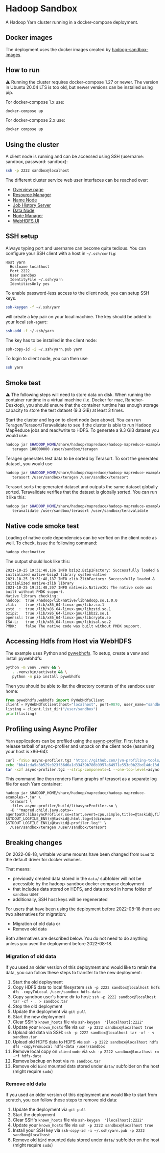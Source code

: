 # Hadoop Sandbox

A Hadoop Yarn cluster running in a docker-compose deployment.

## Docker images

The deployment uses the docker images created by
[hadoop-sandbox-images](https://github.com/hadoop-sandbox/hadoop-sandbox-images).

## How to run

:warning: Running the cluster requires docker-compose 1.27 or
newer. The version in Ubuntu 20.04 LTS is too old, but newer versions
can be installed using pip.

For docker-compose 1.x use:
```bash
docker-compose up
```

For docker-compose 2.x use:
```bash
docker compose up
```


## Using the cluster

A client node is running and can be accessed using SSH (username:
sandbox, password: sandbox):

```bash
ssh -p 2222 sandbox@localhost
```

The different cluster service web user interfaces can be reached over:

* [Overview page](http://localhost:8080)
* [Resource Manager](http://localhost:8088/)
* [Name Node](http://localhost:9870/)
* [Job History Server](http://localhost:19888/)
* [Data Node](http://localhost:9864/)
* [Node Manager](http://localhost:8042/)
* [WebHDFS UI](http://localhost:9870/explorer.html)


## SSH setup

Always typing port and username can become quite tedious. You can
configure your SSH client with a host in `~/.ssh/config`:

```
Host yarn
  Hostname localhost
  Port 2222
  User sandbox
  IdentityFile ~/.ssh/yarn
  IdentitiesOnly yes
```

To enable password-less access to the client node, you can setup SSH
keys.

```bash
ssh-keygen -f ~/.ssh/yarn
```

will create a key pair on your local machine. The key should be added
to your local `ssh-agent`:

```bash
ssh-add -f ~/.ssh/yarn
```

The key has to be installed in the client node:

```bash
ssh-copy-id -i ~/.ssh/yarn.pub yarn
```

To login to client node, you can then use
```bash
ssh yarn
```

## Smoke test

:warning: The following steps will need to store data on
disk. When running the container runtime in a virtual machine
(i.e. Docker for mac, Rancher-Desktop), you should ensure that
the container runtime has enough storage capacity to store the
test dataset (9.3 GiB) at least 3 times.

Start the cluster and log on to client node (see above). You can run
Teragen/Terasort/Teravalidate to see if the cluster is able to run
Hadoop MapReduce jobs and read/write to HDFS. To generate a 9.3 GiB
dataset you would use:

```bash
hadoop jar $HADOOP_HOME/share/hadoop/mapreduce/hadoop-mapreduce-examples-*.jar \
   teragen 100000000 /user/sandbox/teragen
```

Teragen generates test data to be sorted by Terasort. To sort the
generated dataset, you would use

```bash
hadoop jar $HADOOP_HOME/share/hadoop/mapreduce/hadoop-mapreduce-examples-*.jar \
   terasort /user/sandbox/teragen /user/sandbox/terasort
```

Terasort sorts the generated dataset and outputs the same dataset
globally sorted. Teravalidate verifies that the dataset is globally
sorted. You can run it like this:

```bash
hadoop jar $HADOOP_HOME/share/hadoop/mapreduce/hadoop-mapreduce-examples-*.jar \
   teravalidate /user/sandbox/terasort /user/sandbox/teravalidate
```

## Native code smoke test

Loading of native code dependencies can be verified on the client node
as well. To check, issue the following command:

```bash
hadoop checknative
```

The output should look like this:

```
2021-10-25 19:31:48,186 INFO bzip2.Bzip2Factory: Successfully loaded & initialized native-bzip2 library system-native
2021-10-25 19:31:48,187 INFO zlib.ZlibFactory: Successfully loaded & initialized native-zlib library
2021-10-25 19:31:48,207 INFO nativeio.NativeIO: The native code was built without PMDK support.
Native library checking:
hadoop:  true /hadoop/lib/native/libhadoop.so.1.0.0
zlib:    true /lib/x86_64-linux-gnu/libz.so.1
zstd  :  true /lib/x86_64-linux-gnu/libzstd.so.1
bzip2:   true /lib/x86_64-linux-gnu/libbz2.so.1
openssl: true /lib/x86_64-linux-gnu/libcrypto.so
ISA-L:   true /lib/x86_64-linux-gnu/libisal.so.2
PMDK:    false The native code was built without PMDK support.
```

## Accessing Hdfs from Host via WebHDFS

The example uses Python and [pywebhdfs](https://pypi.org/project/pywebhdfs/). To setup, create a venv and install
pywebhdfs:

```bash
python -m venv .venv && \
   . .venv/bin/activate && \
   python -m pip install pywebhdfs
```

Then you should be able to list the directory contents of the sandbox user home:

```python
from pywebhdfs.webhdfs import PyWebHdfsClient
client = PyWebHdfsClient(host="localhost", port=9870, user_name="sandbox")
listing = client.list_dir("/user/sandbox")
print(listing)
```

## Profiling using Async Profiler

Yarn applications can be profiled using the
[async-profiler](https://github.com/jvm-profiling-tools/async-profiler/releases). First fetch a release tarball
of async-profiler and unpack on the client node (assuming your host is x86-64):
```bash
curl -fsSLo async-profiler.tgz 'https://github.com/jvm-profiling-tools/async-profiler/releases/download/v2.8.3/async-profiler-2.8.3-linux-x64.tar.gz'
echo "bb41cda5a3b529c023f36d6a1d33439b786b9957a64971e553d0b22bd14dc13d *async-profiler.tgz" | sha256sum -c
tar -xzf async-profiler.tgz --strip-components=1 --one-top-level=async-profiler
```

This command line then renders flame graphs of terasort as a separate log file for each Yarn container:
```shell
hadoop jar $HADOOP_HOME/share/hadoop/mapreduce/hadoop-mapreduce-examples-*.jar \
  terasort \
  -files async-profiler/build/libasyncProfiler.so \
  -D '"mapred.child.java.opts=-agentpath:libasyncProfiler.so=start,event=cpu,simple,title=@taskid@,file=$(dirname $STDOUT_LOGFILE_ENV)/@taskid@.html,log=$(dirname $STDOUT_LOGFILE_ENV)/@taskid@-profiler.log"' \
  /user/sandbox/teragen /user/sandbox/terasort
```


## Breaking changes

On 2022-08-18, writable volume mounts have been changed from `bind` to
the default driver for docker volumes.

That means:

* previously created data stored in the `data/` subfolder will not be
accessible by the hadoop-sandbox docker compose deployment
* that includes data stored on HDFS, and data stored in home folder of
`sandbox` user
* additionally, SSH host keys will be regenerated

For users that have been using the deployment before 2022-08-18 there are
two alternatives for migration:

* Migration of old data or
* Remove old data

Both alternatives are described below. You do not need to do anything
unless you used the deployment before 2022-08-18.


### Migration of old data

If you used an older version of this deployment and would like to retain the data,
you can follow these steps to transfer to the new deployment:

1. Start the old deployment
2. Copy HDFS data to local filesystem `ssh -p 2222 sandbox@localhost hdfs dfs -copyToLocal /user/sandbox hdfs-data`
3. Copy sandbox user's home dir to host: `ssh -p 2222 sandbox@localhost tar -cf - . > sandbox.tar`
4. Stop the old deployment
5. Update the deployment via `git pull`
6. Start the new deployment
7. Clear SSH's `known_hosts` file via `ssh-keygen  '[localhost]:2222'`
8. Update your `known_hosts` file via `ssh -p 2222 sandbox@localhost true`
9. Upload old data via SSH: `ssh -p 2222 sandbox@localhost tar -xf - < sandbox.tar`
10. Upload old HDFS data to HDFS via `ssh -p 2222 sandbox@localhost hdfs dfs -copyFromLocal hdfs-data /user/sandbox`
11. Remove local copy on `clientnode` via `ssh -p 2222 sandbox@localhost rm -rf hdfs-data`
12. Remove backup on host via `rm sandbox.tar`
13. Remove old `bind` mounted data stored under `data/` subfolder on the host (might require `sudo`)


### Remove old data

If you used an older version of this deployment and would like to start from scratch,
you can follow these steps to remove old data:

1. Update the deployment via `git pull`
2. Start the deployment
3. Clear SSH's `known_hosts` file via `ssh-keygen  '[localhost]:2222'`
4. Update your `known_hosts` file via `ssh -p 2222 sandbox@localhost true`
5. Install your SSH key via `ssh-copy-id -i ~/.ssh/yarn.pub -p 2222 sandbox@localhost`
5. Remove old `bind` mounted data stored under `data/` subfolder on the host (might require `sudo`)
